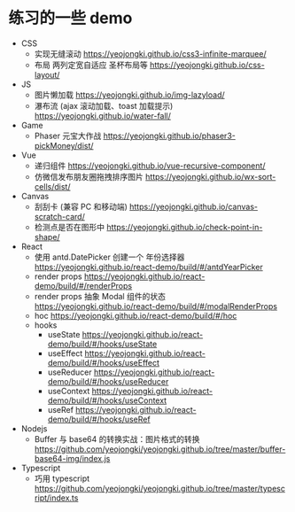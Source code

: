# 练习的一些 demo

- CSS
  - 实现无缝滚动 https://yeojongki.github.io/css3-infinite-marquee/
  - 布局 两列定宽自适应 圣杯布局等 https://yeojongki.github.io/css-layout/
- JS
  - 图片懒加载 https://yeojongki.github.io/img-lazyload/
  - 瀑布流 (ajax 滚动加载、toast 加载提示) https://yeojongki.github.io/water-fall/
- Game
  - Phaser 元宝大作战 https://yeojongki.github.io/phaser3-pickMoney/dist/
- Vue
  - 递归组件 https://yeojongki.github.io/vue-recursive-component/
  - 仿微信发布朋友圈拖拽排序图片 https://yeojongki.github.io/wx-sort-cells/dist/
- Canvas
  - 刮刮卡 (兼容 PC 和移动端) https://yeojongki.github.io/canvas-scratch-card/
  - 检测点是否在图形中 https://yeojongki.github.io/check-point-in-shape/
- React
  - 使用 antd.DatePicker 创建一个 年份选择器 https://yeojongki.github.io/react-demo/build/#/antdYearPicker
  - render props https://yeojongki.github.io/react-demo/build/#/renderProps
  - render props 抽象 Modal 组件的状态 https://yeojongki.github.io/react-demo/build/#/modalRenderProps
  - hoc https://yeojongki.github.io/react-demo/build/#/hoc
  - hooks
    - useState https://yeojongki.github.io/react-demo/build/#/hooks/useState
    - useEffect https://yeojongki.github.io/react-demo/build/#/hooks/useEffect
    - useReducer https://yeojongki.github.io/react-demo/build/#/hooks/useReducer
    - useContext https://yeojongki.github.io/react-demo/build/#/hooks/useContext
    - useRef https://yeojongki.github.io/react-demo/build/#/hooks/useRef
- Nodejs
  - Buffer 与 base64 的转换实战：图片格式的转换 https://github.com/yeojongki/yeojongki.github.io/tree/master/buffer-base64-img/index.js
- Typescript
  - 巧用 typescript https://github.com/yeojongki/yeojongki.github.io/tree/master/typescript/index.ts
